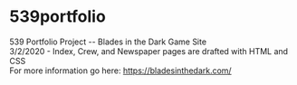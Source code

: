 # 539portfolio
539 Portfolio Project -- Blades in the Dark Game Site<br>
3/2/2020 - Index, Crew, and Newspaper pages are drafted with HTML and CSS<br>
For more information go here: https://bladesinthedark.com/
